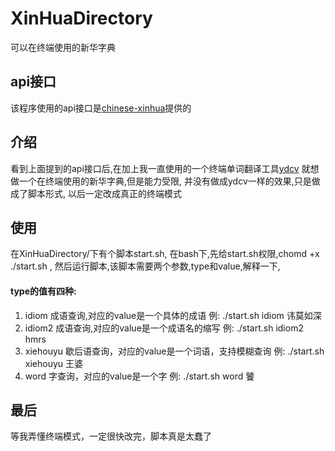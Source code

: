 # XinHuaDirectory
可以在终端使用的新华字典

## api接口
该程序使用的api接口是[chinese-xinhua](https://github.com/pwxcoo/chinese-xinhua)提供的

## 介绍
看到上面提到的api接口后,在加上我一直使用的一个终端单词翻译工具[ydcv](https://github.com/felixonmars/ydcv)
就想做一个在终端使用的新华字典,但是能力受限,
并没有做成ydcv一样的效果,只是做成了脚本形式,
以后一定改成真正的终端模式

## 使用
在XinHuaDirectory/下有个脚本start.sh,
在bash下,先给start.sh权限,chomd +x ./start.sh ,
然后运行脚本,该脚本需要两个参数,type和value,解释一下,
#### type的值有四种:
1. idiom 成语查询,对应的value是一个具体的成语
    例:  ./start.sh idiom 讳莫如深
2. idiom2 成语查询,对应的value是一个成语名的缩写
    例:  ./start.sh idiom2 hmrs
3. xiehouyu 歇后语查询，对应的value是一个词语，支持模糊查询
    例:  ./start.sh xiehouyu 王婆
4. word 字查询，对应的value是一个字
    例: ./start.sh word 饕

## 最后
等我弄懂终端模式，一定很快改完，脚本真是太蠢了
